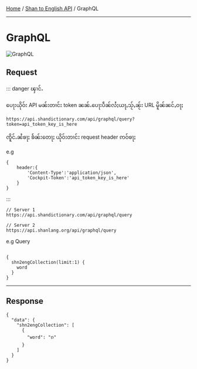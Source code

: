 [Home](/) / [Shan to English API](/shn-to-eng/index) / GraphQL

------

# GraphQL


<img src="/gql.png" alt="GraphQL" />

## Request

::: danger ၾၢင်ႉ

ပေႃးယိုဝ်း API မၼ်းတၢင်း token ၼၼ်ႉပေႃးပဵၼ်လႆႈယႃႇသႂ်ႇၼႂ်း URL မိူၼ်ၼင်ႇဝႃႈ 

`https://api.shandictionary.com/api/graphql/query?token=api_token_key_is_here`

ၸိူင်ႉၼႆၶႃႈ
ၶႅၼ်းတေႃႈ ယိုဝ်းတၢင်း request header ဢဝ်ၶႃႈ

e.g 

```
{
    header:{
        'Content-Type':'application/json',
        'Cockpit-Token':'api_token_key_is_here'
    }
}
```
:::

```
// Server 1 
https://api.shandictionary.com/api/graphql/query

// Server 2
https://api.shanlang.org/api/graphql/query
```

e.g Query 

```

{
  shn2engCollection(limit:1) {
  	word
  }
}

```

---------------

## Response

```
{
  "data": {
    "shn2engCollection": [
      {
        "word": "ၵ"
      }
    ]
  }
}
```